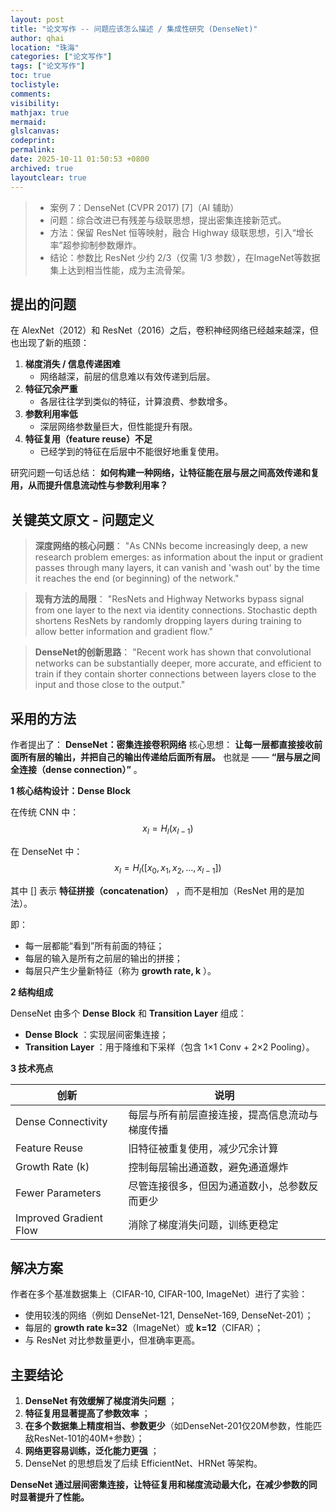 ```yaml
---
layout: post
title: "论文写作 -- 问题应该怎么描述 / 集成性研究 (DenseNet)"
author: qhai
location: "珠海"
categories: ["论文写作"]
tags: ["论文写作"]
toc: true
toclistyle:
comments:
visibility: 
mathjax: true
mermaid:
glslcanvas:
codeprint:
permalink:
date: 2025-10-11 01:50:53 +0800
archived: true
layoutclear: true
---
```




> * 案例 7：DenseNet (CVPR 2017) [7]（AI 辅助）
> * 问题：综合改进已有残差与级联思想，提出密集连接新范式。
> * 方法：保留 ResNet 恒等映射，融合 Highway 级联思想，引入“增长率”超参抑制参数爆炸。
> * 结论：参数比 ResNet 少约 2/3（仅需 1/3 参数），在ImageNet等数据集上达到相当性能，成为主流骨架。


## 提出的问题

在 AlexNet（2012）和 ResNet（2016）之后，卷积神经网络已经越来越深，但也出现了新的瓶颈：

1. **梯度消失 / 信息传递困难**
   * 网络越深，前层的信息难以有效传递到后层。
2. **特征冗余严重**
   * 各层往往学到类似的特征，计算浪费、参数增多。
3. **参数利用率低**
   * 深层网络参数量巨大，但性能提升有限。
4. **特征复用（feature reuse）不足**
   * 已经学到的特征在后层中不能很好地重复使用。

研究问题一句话总结：
**如何构建一种网络，让特征能在层与层之间高效传递和复用，从而提升信息流动性与参数利用率？**

## 关键英文原文 - 问题定义

> **深度网络的核心问题**：
> "As CNNs become increasingly deep, a new research problem emerges: as information about the input or gradient passes through many layers, it can vanish and 'wash out' by the time it reaches the end (or beginning) of the network."

> **现有方法的局限**：
> "ResNets and Highway Networks bypass signal from one layer to the next via identity connections. Stochastic depth shortens ResNets by randomly dropping layers during training to allow better information and gradient flow."

> **DenseNet的创新思路**：
> "Recent work has shown that convolutional networks can be substantially deeper, more accurate, and efficient to train if they contain shorter connections between layers close to the input and those close to the output."


## 采用的方法

作者提出了：
**DenseNet：密集连接卷积网络**
核心思想：
**让每一层都直接接收前面所有层的输出，并把自己的输出传递给后面所有层。**
也就是 ——
**“层与层之间全连接（dense connection）”** 。

**1 核心结构设计：Dense Block**

在传统 CNN 中：
$$
x_l = H_l(x_{l-1})
$$

在 DenseNet 中：
$$
x_l = H_l([x_0, x_1, x_2, \ldots, x_{l-1}])
$$

其中 $[]$ 表示 **特征拼接（concatenation）** ，而不是相加（ResNet 用的是加法）。

即：

* 每一层都能“看到”所有前面的特征；
* 每层的输入是所有之前层的输出的拼接；
* 每层只产生少量新特征（称为 **growth rate, k** ）。

**2 结构组成**

DenseNet 由多个 **Dense Block** 和 **Transition Layer** 组成：

* **Dense Block** ：实现层间密集连接；
* **Transition Layer** ：用于降维和下采样（包含 1×1 Conv + 2×2 Pooling）。

**3 技术亮点**

| 创新 | 说明 |
| --- | --- |
| Dense Connectivity | 每层与所有前层直接连接，提高信息流动与梯度传播 |
| Feature Reuse | 旧特征被重复使用，减少冗余计算 |
| Growth Rate (k) | 控制每层输出通道数，避免通道爆炸 |
| Fewer Parameters | 尽管连接很多，但因为通道数小，总参数反而更少 |
| Improved Gradient Flow | 消除了梯度消失问题，训练更稳定 |


## 解决方案

作者在多个基准数据集上（CIFAR-10, CIFAR-100, ImageNet）进行了实验：

* 使用较浅的网络（例如 DenseNet-121, DenseNet-169, DenseNet-201）；
* 每层的 **growth rate k=32**（ImageNet）或 **k=12**（CIFAR）；
* 与 ResNet 对比参数量更小，但准确率更高。


## 主要结论

1. **DenseNet 有效缓解了梯度消失问题** ；
2. **特征复用显著提高了参数效率** ；
3. **在多个数据集上精度相当、参数更少**（如DenseNet-201仅20M参数，性能匹敌ResNet-101的40M+参数）；
4. **网络更容易训练，泛化能力更强** ；
5. DenseNet 的思想启发了后续 EfficientNet、HRNet 等架构。

**DenseNet 通过层间密集连接，让特征复用和梯度流动最大化，在减少参数的同时显著提升了性能。**


